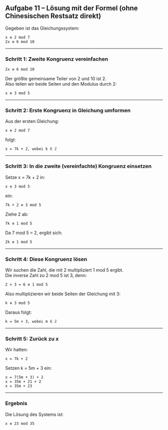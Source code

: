 ## Aufgabe 11 – Lösung mit der Formel (ohne Chinesischen Restsatz direkt)

Gegeben ist das Gleichungssystem:

    x ≡ 2 mod 7  
    2x ≡ 6 mod 10

---

### Schritt 1: Zweite Kongruenz vereinfachen

    2x ≡ 6 mod 10

Der größte gemeinsame Teiler von 2 und 10 ist 2.  
Also teilen wir beide Seiten und den Modulus durch 2:

    x ≡ 3 mod 5

---

### Schritt 2: Erste Kongruenz in Gleichung umformen

Aus der ersten Gleichung:

    x ≡ 2 mod 7

folgt:

    x = 7k + 2, wobei k ∈ ℤ

---

### Schritt 3: In die zweite (vereinfachte) Kongruenz einsetzen

Setze x = 7k + 2 in:

    x ≡ 3 mod 5

ein:

    7k + 2 ≡ 3 mod 5

Ziehe 2 ab:

    7k ≡ 1 mod 5

Da 7 mod 5 = 2, ergibt sich:

    2k ≡ 1 mod 5

---

### Schritt 4: Diese Kongruenz lösen

Wir suchen die Zahl, die mit 2 multipliziert 1 mod 5 ergibt.  
Die inverse Zahl zu 2 mod 5 ist 3, denn:

    2 × 3 = 6 ≡ 1 mod 5

Also multiplizieren wir beide Seiten der Gleichung mit 3:

    k ≡ 3 mod 5

Daraus folgt:

    k = 5m + 3, wobei m ∈ ℤ

---

### Schritt 5: Zurück zu x

Wir hatten:

    x = 7k + 2

Setzen k = 5m + 3 ein:

    x = 7(5m + 3) + 2  
    x = 35m + 21 + 2  
    x = 35m + 23

---

### Ergebnis

Die Lösung des Systems ist:

    x ≡ 23 mod 35
